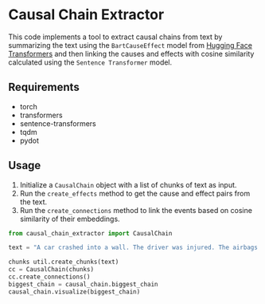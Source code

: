 # Causal Chain Extractor
This code implements a tool to extract causal chains from text by summarizing the text using the `BartCauseEffect` model from [Hugging Face Transformers](https://huggingface.com/models) and then linking the causes and effects with cosine similarity calculated using the `Sentence Transformer` model.

## Requirements
- torch
- transformers
- sentence-transformers
- tqdm
- pydot

## Usage
1. Initialize a `CausalChain` object with a list of chunks of text as input.
2. Run the `create_effects` method to get the cause and effect pairs from the text.
3. Run the `create_connections` method to link the events based on cosine similarity of their embeddings.

```python
from causal_chain_extractor import CausalChain

text = "A car crashed into a wall. The driver was injured. The airbags deployed."

chunks util.create_chunks(text)
cc = CausalChain(chunks)
cc.create_connections()
biggest_chain = causal_chain.biggest_chain
causal_chain.visualize(biggest_chain)
